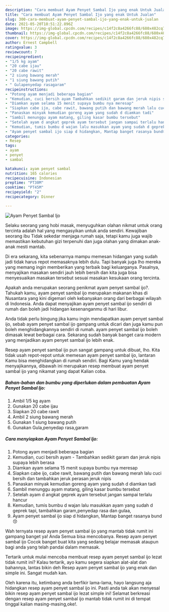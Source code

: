 ```yaml
---
description: "Cara membuat Ayam Penyet Sambal Ijo yang enak Untuk Jualan"
title: "Cara membuat Ayam Penyet Sambal Ijo yang enak Untuk Jualan"
slug: 300-cara-membuat-ayam-penyet-sambal-ijo-yang-enak-untuk-jualan
date: 2021-05-20T18:51:22.896Z
image: https://img-global.cpcdn.com/recipes/c14f2c8a4266fc88/680x482cq70/ayam-penyet-sambal-ijo-foto-resep-utama.jpg
thumbnail: https://img-global.cpcdn.com/recipes/c14f2c8a4266fc88/680x482cq70/ayam-penyet-sambal-ijo-foto-resep-utama.jpg
cover: https://img-global.cpcdn.com/recipes/c14f2c8a4266fc88/680x482cq70/ayam-penyet-sambal-ijo-foto-resep-utama.jpg
author: Ernest Campbell
ratingvalue: 3
reviewcount: 7
recipeingredient:
- "1/5 kg ayam"
- "20 cabe ijau"
- "20 cabe rawit"
- "2 siung bawang merah"
- "1 siung bawang putih"
- " Gulapenyedap rasagaram"
recipeinstructions:
- "Potong ayam menjadi beberapa bagian"
- "Kemudian, cuci bersih ayam Tambahkan sedikit garam dan jeruk nipis supaya lebih berasa"
- "Diamkan ayam selama 15 menit supaya bumbu nya meresap"
- "Siapkan cabe ijo, cabe rawit, bawang putih dan bawang merah lalu cuci bersih dan tambahkan jeruk perasan jeruk nipis"
- "Panaskan minyak kemudian goreng ayam yang sudah d diamkan tadi"
- "Sambil menunggu ayam matang, giling kasar bumbu tersebut"
- "Setelah ayam d angkat geprek ayam tersebut jangan sampai terlalu hancur"
- "Kemudian, tumis bumbu d wajan lalu masukkan ayam yang sudah d geprek tapi, tambahkan garam,penyedap rasa dan gulaa,"
- "Ayam penyet sambal ijo siap d hidangkan, Mantap banget rasanya bund😚"
categories:
- Resep
tags:
- ayam
- penyet
- sambal

katakunci: ayam penyet sambal 
nutrition: 165 calories
recipecuisine: Indonesian
preptime: "PT30M"
cooktime: "PT45M"
recipeyield: "2"
recipecategory: Dinner

---
```



![Ayam Penyet Sambal Ijo](https://img-global.cpcdn.com/recipes/c14f2c8a4266fc88/680x482cq70/ayam-penyet-sambal-ijo-foto-resep-utama.jpg)

Selaku seorang yang hobi masak, menyuguhkan olahan nikmat untuk orang tercinta adalah hal yang mengasyikan untuk anda sendiri. Kewajiban seorang ibu Tidak sekedar menjaga rumah saja, tetapi kamu juga wajib memastikan kebutuhan gizi terpenuhi dan juga olahan yang dimakan anak-anak mesti mantab.

Di era  sekarang, kita sebenarnya mampu memesan hidangan yang sudah jadi tidak harus repot memasaknya lebih dulu. Tapi banyak juga lho mereka yang memang ingin memberikan yang terbaik bagi keluarganya. Pasalnya, menyajikan masakan sendiri jauh lebih bersih dan kita juga bisa menyesuaikan masakan tersebut sesuai masakan kesukaan orang tercinta. 



Apakah anda merupakan seorang penikmat ayam penyet sambal ijo?. Tahukah kamu, ayam penyet sambal ijo merupakan makanan khas di Nusantara yang kini digemari oleh kebanyakan orang dari berbagai wilayah di Indonesia. Anda dapat menyajikan ayam penyet sambal ijo sendiri di rumah dan boleh jadi hidangan kesenanganmu di hari libur.

Anda tidak perlu bingung jika kamu ingin mendapatkan ayam penyet sambal ijo, sebab ayam penyet sambal ijo gampang untuk dicari dan juga kamu pun boleh menghidangkannya sendiri di rumah. ayam penyet sambal ijo boleh dimasak lewat berbagai cara. Sekarang sudah banyak banget cara modern yang menjadikan ayam penyet sambal ijo lebih enak.

Resep ayam penyet sambal ijo pun sangat gampang untuk dibuat, lho. Kita tidak usah repot-repot untuk memesan ayam penyet sambal ijo, lantaran Kamu bisa menghidangkan di rumah sendiri. Bagi Kamu yang hendak menyajikannya, dibawah ini merupakan resep membuat ayam penyet sambal ijo yang nikamat yang dapat Kalian coba.

<!--inarticleads1-->

##### Bahan-bahan dan bumbu yang diperlukan dalam pembuatan Ayam Penyet Sambal Ijo:

1. Ambil 1/5 kg ayam
1. Gunakan 20 cabe ijau
1. Siapkan 20 cabe rawit
1. Ambil 2 siung bawang merah
1. Gunakan 1 siung bawang putih
1. Gunakan  Gula,penyedap rasa,garam




<!--inarticleads2-->

##### Cara menyiapkan Ayam Penyet Sambal Ijo:

1. Potong ayam menjadi beberapa bagian
1. Kemudian, cuci bersih ayam - Tambahkan sedikit garam dan jeruk nipis supaya lebih berasa
1. Diamkan ayam selama 15 menit supaya bumbu nya meresap
1. Siapkan cabe ijo, cabe rawit, bawang putih dan bawang merah lalu cuci bersih dan tambahkan jeruk perasan jeruk nipis
1. Panaskan minyak kemudian goreng ayam yang sudah d diamkan tadi
1. Sambil menunggu ayam matang, giling kasar bumbu tersebut
1. Setelah ayam d angkat geprek ayam tersebut jangan sampai terlalu hancur
1. Kemudian, tumis bumbu d wajan lalu masukkan ayam yang sudah d geprek tapi, tambahkan garam,penyedap rasa dan gulaa,
1. Ayam penyet sambal ijo siap d hidangkan, Mantap banget rasanya bund😚




Wah ternyata resep ayam penyet sambal ijo yang mantab tidak rumit ini gampang banget ya! Anda Semua bisa mencobanya. Resep ayam penyet sambal ijo Cocok banget buat kita yang sedang belajar memasak ataupun bagi anda yang telah pandai dalam memasak.

Tertarik untuk mulai mencoba membuat resep ayam penyet sambal ijo lezat tidak rumit ini? Kalau tertarik, ayo kamu segera siapkan alat-alat dan bahannya, lantas bikin deh Resep ayam penyet sambal ijo yang enak dan simple ini. Sangat mudah kan. 

Oleh karena itu, ketimbang anda berfikir lama-lama, hayo langsung aja hidangkan resep ayam penyet sambal ijo ini. Pasti anda tak akan menyesal bikin resep ayam penyet sambal ijo lezat simple ini! Selamat berkreasi dengan resep ayam penyet sambal ijo mantab tidak rumit ini di tempat tinggal kalian masing-masing,oke!.

